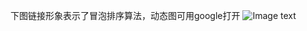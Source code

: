下图链接形象表示了冒泡排序算法，动态图可用google打开
![Image text](http://www.liuhaihua.cn/wp-content/uploads/2018/10/VZrM7nn.gif)
